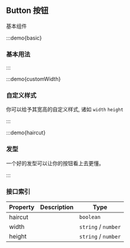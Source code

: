## Button 按钮

基本组件

:::demo{basic}

### 基本用法

:::

:::demo{customWidth}

### 自定义样式

你可以给予其宽高的自定义样式, 诸如 `width` `height`

:::

:::demo{haircut}

### 发型

一个好的发型可以让你的按钮看上去更懂。

:::

### 接口索引

| Property | Description | Type                |
| -------- | ----------- | ------------------- |
| haircut  |             | `boolean`           |
| width    |             | `string` / `number` |
| height   |             | `string` / `number` |
